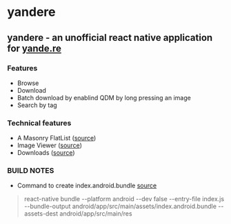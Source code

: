 # yandere
## yandere - an unofficial react native application for [yande.re](https://yande.re/post)

### Features
- Browse
- Download
- Batch download by enablind QDM by long pressing an image
- Search by tag

### Technical features
- A Masonry FlatList ([source](https://luehangs.site/lue_hang/projects/react-native-masonry-list#1-clone-the-repo))
- Image Viewer ([source](https://www.npmjs.com/package/react-native-image-zoom-viewer-fix))
- Downloads ([source](https://www.npmjs.com/package/rn-fetch-blob))

### BUILD NOTES

- Command to create index.android.bundle [source](https://medium.com/@impaachu/react-native-android-release-build-crash-on-device-14f2c9eacf18)

> react-native bundle --platform android --dev false --entry-file index.js --bundle-output android/app/src/main/assets/index.android.bundle --assets-dest android/app/src/main/res


